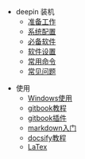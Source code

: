 * deepin 装机
  - [准备工作](/deepin/装机/准备工作.md)
  - [系统配置](/deepin/装机/系统配置.md)
  - [必备软件](/deepin/装机/必备软件.md)
  - [软件设置](/deepin/装机/软件设置.md)
  - [常用命令](/deepin/装机/常用命令.md)
  - [常见问题](/deepin/装机/常见问题.md)

- 使用
  - [Windows使用](/deepin/使用/win.md)
  - [gitbook教程](/deepin/使用/gitbook_to_use.md)
  - [gitbook插件](/deepin/使用/gitbook_plugs.md)
  - [markdown入门](/deepin/使用/markdown.md)
  - [docsify教程](/deepin/使用/docsify_to_use.md)
  - [LaTex](/deepin/使用/LATEX数学公式基本语法.md)

<!-- deepin
  - [常用链接](/deepin/deepin_use_url.md)
  - [系统安装](/deepin/deepin_installation.md)
  - [软件安装](/deepin/software_installation.md)
  - [软件库](/deepin/software_rep.md)
  - [常用文件夹](/deepin/folds.md)
  - [美化](/deepin/beautify.md)
  - [插件](/deepin/plugins.md)
  - [安装 fcitx](/deepin/deepin_installation_fcitx.md)
  - [快捷键](/deepin/keyboard_shortcuts.md)
  - [常见问题](/deepin/常见问题.md) --> 


